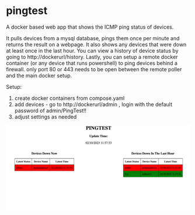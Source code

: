 # pingtest
A docker based web app that shows the ICMP ping status of devices.

It pulls devices from a mysql database, pings them once per minute and returns the result on a webpage.
It also shows any devices that were down at least once in the last hour. You can view a history of device status by going to http://dockerurl/history.
Lastly, you can setup a remote docker container (or any device that runs powershell) to ping devices behind a firewall. only port 80 or 443 needs to be open between the remote poller and the main docker setup.

Setup:
1. create docker containers from compose.yaml
2. add devices - go to http://dockerurl/admin , login with the default password of admin/PingTest!!
3. adjust settings as needed

<img src="https://github.com/bigmike613/pingtest/blob/d921cc28ead6c0c543d2d0ca70bd8838843100a7/pingtest.png">
